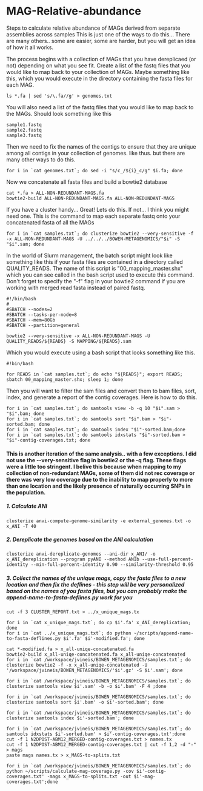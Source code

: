 # MAG-Relative-abundance
Steps to calculate relative abundance of MAGs derived from separate assemblies across samples
This is just one of the ways to do this... There are many others.. some are easier, some are harder, but you will get an idea of how it all works.

The process begins with a collection of MAGs that you have dereplicaed (or not) depending on what you see fit.
Create a list of the fastq files that you would like to map back to your collection of MAGs.  Maybe something like this, which you would execute in the directory containing the fasta files for each MAG.
    
    ls *.fa | sed 's/\.fa//g' > genomes.txt

You will also need a list of the fastq files that you would like to map back to the MAGs.  Should look something like this

    sample1.fastq
    sample2.fastq
    sample3.fastq

Then we need to fix the names of the contigs to ensure that they are unique among all contigs in your collection of genomes.  like thus. but there are many other ways to do this.  

    for i in `cat genomes.txt`; do sed -i "s/c_/${i}_c/g" $i.fa; done
    
Now we concatenate all fasta files and build a bowtie2 database

    cat *.fa > ALL-NON-REDUNDANT-MAGS.fa
    bowtie2-build ALL-NON-REDUNDANT-MAGS.fa ALL-NON-REDUNDANT-MAGS
    
If you have a cluster handy... Great!  Lets do this.  If not... I think you might need one.  This is the command to map each separate fastq onto your concatenated fasta of all the MAGs

    for i in `cat samples.txt`; do clusterize bowtie2 --very-sensitive -f -x ALL-NON-REDUNDANT-MAGS -U ../../../BOWEN-METAGENOMICS/"$i" -S "$i".sam; done
    
In the world of Slurm management, the batch script might look like something like this if your fasta files are contained in a directory called QUALITY_READS.  The name of this script is "00_mapping_master.shx" which you can see called in the bash script used to execute this command.  Don't forget to specify the "-f" flag in your bowtie2 command if you are working with merged read fasta instead of paired fastq.

    #!/bin/bash
    #
    #SBATCH --nodes=2
    #SBATCH --tasks-per-node=8
    #SBATCH --mem=80Gb
    #SBATCH --partition=general

    bowtie2 --very-sensitive -x ALL-NON-REDUNDANT-MAGS -U QUALITY_READS/${READS} -S MAPPING/${READS}.sam
    
Which you would execute using a bash script that looks something like this.

    #!bin/bash

    for READS in `cat samples.txt`; do echo "${READS}"; export READS; sbatch 00_mapping_master.shx; sleep 1; done

    
Then you will want to filter the sam files and convert them to bam files, sort, index, and generate a report of the contig coverages.  Here is how to do this.

    for i in `cat samples.txt`; do samtools view -b -q 10 "$i".sam > "$i".bam; done
    for i in `cat samples.txt`; do samtools sort "$i".bam > "$i"-sorted.bam; done
    for i in `cat samples.txt`; do samtools index "$i"-sorted.bam;done
    for i in `cat samples.txt`; do samtools idxstats "$i"-sorted.bam > "$i"-contig-coverages.txt; done
    
#### This is another iteration of the same analysis.. with a few exceptions.  I did not use the --very-sensitive flag in bowtie2 or the -q flag. These flags were a little too stringent. I belive this because when mapping to my collection of non-redundant MAGs, some of them did not rec coverage or there was very low coverage due to the inability to map properly to more than one location and the likely presence of naturally occurring SNPs in the population. 

##### 1. Calculate ANI
    clusterize anvi-compute-genome-similarity -e external_genomes.txt -o x_ANI -T 40

##### 2. Dereplicate the genomes based on the ANI calculation
    clusterize anvi-dereplicate-genomes --ani-dir x_ANI/ -o x_ANI_dereplication --program pyANI --method ANIb --use-full-percent-identity --min-full-percent-identity 0.90 --similarity-threshold 0.95

##### 3. Collect the names of the unique mags, copy the fasta files to a new location and then fix the deflines - this step will be very personalized based on the names of you fasta files, but you can probably make the append-name-to-fasta-deflines.py work for you 
    cut -f 3 CLUSTER_REPORT.txt > ../x_unique_mags.tx

    for i in `cat x_unique_mags.txt`; do cp $i'.fa' x_ANI_dereplication; done
    for i in `cat ../x_unique_mags.txt`; do python ~/scripts/append-name-to-fasta-deflines.py $i'.fa' $i'-modified.fa'; done

    cat *-modified.fa > x_all-uniqe-concatenated.fa
    bowtie2-build x_all-uniqe-concatenated.fa x_all-uniqe-concatenated
    for i in `cat /workspace/jvineis/BOWEN_METAGENOMICS/samples.txt`; do clusterize bowtie2 -f -x x_all-uniqe-concatenated -U '/workspace/jvineis/BOWEN_METAGENOMICS/'$i'.gz' -S $i'.sam'; done

    for i in `cat /workspace/jvineis/BOWEN_METAGENOMICS/samples.txt`; do clusterize samtools view $i'.sam' -b -o $i'.bam' -F 4 ;done

    for i in `cat /workspace/jvineis/BOWEN_METAGENOMICS/samples.txt`; do clusterize samtools sort $i'.bam' -o $i'-sorted.bam'; done

    for i in `cat /workspace/jvineis/BOWEN_METAGENOMICS/samples.txt`; do clusterize samtools index $i'-sorted.bam'; done

    for i in `cat /workspace/jvineis/BOWEN_METAGENOMICS/samples.txt`; do samtools idxstats $i'-sorted.bam' > $i'-contig-coverages.txt';done
    cut -f 1 N2DPOST-ABM12_MERGED-contig-coverages.txt > names.tx
    cut -f 1 N2DPOST-ABM12_MERGED-contig-coverages.txt | cut -f 1,2 -d "-" > mags
    paste mags names.tx > x_MAGS-to-splits.txt

    for i in `cat /workspace/jvineis/BOWEN_METAGENOMICS/samples.txt`; do python ~/scripts/calculate-mag-coverage.py -cov $i'-contig-coverages.txt' -mags x_MAGS-to-splits.txt -out $i'-mag-coverages.txt';done
    


